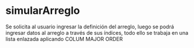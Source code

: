 # simularArreglo
Se solicita al usuario ingresar la definición del arreglo, luego se podrá ingresar datos al arreglo a través de sus índices, todo ello se trabaja en una lista enlazada aplicando COLUM MAJOR ORDER
